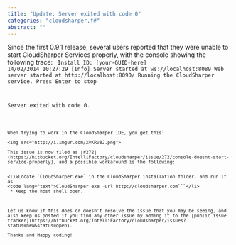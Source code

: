 ```yaml
---
title: "Update: Server exited with code 0"
categories: "cloudsharper,f#"
abstract: ""
---
```

Since the first 0.9.1 release, several users reported that they were unable to start CloudSharper Services properly, with the console showing the following trace:
<code lang="text">
Install ID: [your-GUID-here]
14/02/2014 10:27:29 [Info]
Server started at ws://localhost:8089
Web server started at http://localhost:8090/
Running the CloudSharper service. Press Enter to stop

Server exited with code 0.
```

When trying to work in the CloudSharper IDE, you get this:

<img src="http://i.imgur.com/XvKRv8J.png">

This issue is now filed as [#272](https://bitbucket.org/IntelliFactory/cloudsharper/issue/272/console-doesnt-start-service-properly), and a possible workaround is the following:


<li>Locate `CloudSharper.exe` in the CloudSharper installation folder, and run it as 
<code lang="text">CloudSharper.exe -url http://cloudsharper.com```</li>
 * Keep the host shell open.



Let us know if this does or doesn't resolve the issue that you may be seeing, and also keep us posted if you find any other issue by adding it to the [public issue tracker](https://bitbucket.org/IntelliFactory/cloudsharper/issues?status=new&status=open).

Thanks and Happy coding!